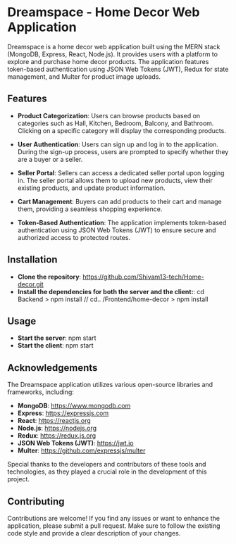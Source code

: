# Dreamspace - Home Decor Web Application

Dreamspace is a home decor web application built using the MERN stack (MongoDB, Express, React, Node.js).
It provides users with a platform to explore and purchase home decor products.
The application features token-based authentication using JSON Web Tokens (JWT), Redux for state management, and Multer for product image uploads.

## Features

- **Product Categorization**: Users can browse products based on categories such as Hall, Kitchen, Bedroom, Balcony, and Bathroom. Clicking on a specific category will display the corresponding products.

- **User Authentication**: Users can sign up and log in to the application. During the sign-up process, users are prompted to specify whether they are a buyer or a seller.

- **Seller Portal**: Sellers can access a dedicated seller portal upon logging in. The seller portal allows them to upload new products, view their existing products, and update product information.

- **Cart Management**: Buyers can add products to their cart and manage them, providing a seamless shopping experience.

- **Token-Based Authentication**: The application implements token-based authentication using JSON Web Tokens (JWT) to ensure secure and authorized access to protected routes.

## Installation

- **Clone the repository**: https://github.com/Shivam13-tech/Home-decor.git
- **Install the dependencies for both the server and the client:**: cd Backend > npm install // cd.. /Frontend/home-decor > npm install

## Usage

- **Start the server**: npm start
- **Start the client**: npm start

## Acknowledgements
The Dreamspace application utilizes various open-source libraries and frameworks, including:

- **MongoDB**: https://www.mongodb.com
- **Express**: https://expressjs.com
- **React**: https://reactjs.org
- **Node.js**: https://nodejs.org
- **Redux**: https://redux.js.org
- **JSON Web Tokens (JWT)**: https://jwt.io
- **Multer**: https://github.com/expressjs/multer

Special thanks to the developers and contributors of these tools and technologies, as they played a crucial role in the development of this project.

## Contributing

Contributions are welcome! If you find any issues or want to enhance the application, please submit a pull request. Make sure to follow the existing code style and provide a clear description of your changes.
